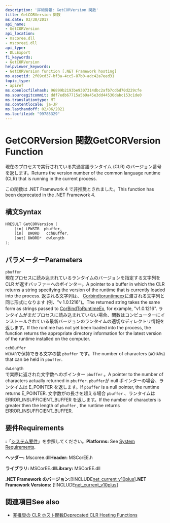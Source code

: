 ```yaml
---
description: '詳細情報: GetCORVersion 関数'
title: GetCORVersion 関数
ms.date: 03/30/2017
api_name:
- GetCORVersion
api_location:
- mscoree.dll
- mscoreei.dll
api_type:
- DLLExport
f1_keywords:
- GetCORVersion
helpviewer_keywords:
- GetCORVersion function [.NET Framework hosting]
ms.assetid: 2f09cd37-bf3a-4cc5-87b0-adc42a7eed31
topic_type:
- apiref
ms.openlocfilehash: 96899b2193be9307314dbc2afb7cd6d70d229cfe
ms.sourcegitcommit: ddf7edb67715a5b9a45e3dd44536dabc153c1de0
ms.translationtype: MT
ms.contentlocale: ja-JP
ms.lasthandoff: 02/06/2021
ms.locfileid: "99785329"
---
```

# <a name="getcorversion-function"></a><span data-ttu-id="8b920-103">GetCORVersion 関数</span><span class="sxs-lookup"><span data-stu-id="8b920-103">GetCORVersion Function</span></span>

<span data-ttu-id="8b920-104">現在のプロセスで実行されている共通言語ランタイム (CLR) のバージョン番号を返します。</span><span class="sxs-lookup"><span data-stu-id="8b920-104">Returns the version number of the common language runtime (CLR) that is running in the current process.</span></span>  
  
 <span data-ttu-id="8b920-105">この関数は .NET Framework 4 で非推奨とされました。</span><span class="sxs-lookup"><span data-stu-id="8b920-105">This function has been deprecated in the .NET Framework 4.</span></span>  
  
## <a name="syntax"></a><span data-ttu-id="8b920-106">構文</span><span class="sxs-lookup"><span data-stu-id="8b920-106">Syntax</span></span>  
  
```cpp  
HRESULT GetCORVersion (  
    [in] LPWSTR  pbuffer,  
    [in]  DWORD   cchBuffer,
    [out] DWORD*  dwlength  
);
```  
  
## <a name="parameters"></a><span data-ttu-id="8b920-107">パラメーター</span><span class="sxs-lookup"><span data-stu-id="8b920-107">Parameters</span></span>  

 `pbuffer`  
 <span data-ttu-id="8b920-108">現在プロセスに読み込まれているランタイムのバージョンを指定する文字列を CLR が返すバッファーへのポインター。</span><span class="sxs-lookup"><span data-stu-id="8b920-108">A pointer to a buffer in which the CLR returns a string specifying the version of the runtime that is currently loaded into the process.</span></span> <span data-ttu-id="8b920-109">返される文字列は、 [Corbindtoruntimeex](corbindtoruntimeex-function.md)に渡される文字列と同じ形式になります (例、"v 1.0.1216")。</span><span class="sxs-lookup"><span data-stu-id="8b920-109">The returned string takes the same form as strings passed to [CorBindToRuntimeEx](corbindtoruntimeex-function.md), for example, "v1.0.1216".</span></span> <span data-ttu-id="8b920-110">ランタイムがまだプロセスに読み込まれていない場合、関数はコンピューターにインストールされている最新バージョンのランタイムの適切なディレクトリ情報を返します。</span><span class="sxs-lookup"><span data-stu-id="8b920-110">If the runtime has not yet been loaded into the process, the function returns the appropriate directory information for the latest version of the runtime installed on the computer.</span></span>  
  
 `cchBuffer`  
 <span data-ttu-id="8b920-111">`WCHAR`で保持できる文字の数 `pbuffer` です。</span><span class="sxs-lookup"><span data-stu-id="8b920-111">The number of characters (`WCHAR`s) that can be held in `pbuffer`.</span></span>  
  
 `dwLength`  
 <span data-ttu-id="8b920-112">で実際に返された文字数へのポインター `pbuffer` 。</span><span class="sxs-lookup"><span data-stu-id="8b920-112">A pointer to the number of characters actually returned in `pbuffer`.</span></span> <span data-ttu-id="8b920-113">`pbuffer`が null ポインターの場合、ランタイムは E_POINTER を返します。</span><span class="sxs-lookup"><span data-stu-id="8b920-113">If `pbuffer` is a null pointer, the runtime returns E_POINTER.</span></span> <span data-ttu-id="8b920-114">文字数がの長さを超える場合 `pbuffer` 、ランタイムは ERROR_INSUFFICIENT_BUFFER を返します。</span><span class="sxs-lookup"><span data-stu-id="8b920-114">If the number of characters is greater then the length of `pbuffer` , the runtime returns ERROR_INSUFFICIENT_BUFFER.</span></span>  
  
## <a name="requirements"></a><span data-ttu-id="8b920-115">要件</span><span class="sxs-lookup"><span data-stu-id="8b920-115">Requirements</span></span>  

 <span data-ttu-id="8b920-116">**:**「[システム要件](../../get-started/system-requirements.md)」を参照してください。</span><span class="sxs-lookup"><span data-stu-id="8b920-116">**Platforms:** See [System Requirements](../../get-started/system-requirements.md).</span></span>  
  
 <span data-ttu-id="8b920-117">**ヘッダー:** Mscoree.dll</span><span class="sxs-lookup"><span data-stu-id="8b920-117">**Header:** MSCorEE.h</span></span>  
  
 <span data-ttu-id="8b920-118">**ライブラリ:** MSCorEE.dll</span><span class="sxs-lookup"><span data-stu-id="8b920-118">**Library:** MSCorEE.dll</span></span>  
  
 <span data-ttu-id="8b920-119">**.NET Framework のバージョン:**[!INCLUDE[net_current_v10plus](../../../../includes/net-current-v10plus-md.md)]</span><span class="sxs-lookup"><span data-stu-id="8b920-119">**.NET Framework Versions:** [!INCLUDE[net_current_v10plus](../../../../includes/net-current-v10plus-md.md)]</span></span>  
  
## <a name="see-also"></a><span data-ttu-id="8b920-120">関連項目</span><span class="sxs-lookup"><span data-stu-id="8b920-120">See also</span></span>

- [<span data-ttu-id="8b920-121">非推奨の CLR ホスト関数</span><span class="sxs-lookup"><span data-stu-id="8b920-121">Deprecated CLR Hosting Functions</span></span>](deprecated-clr-hosting-functions.md)
